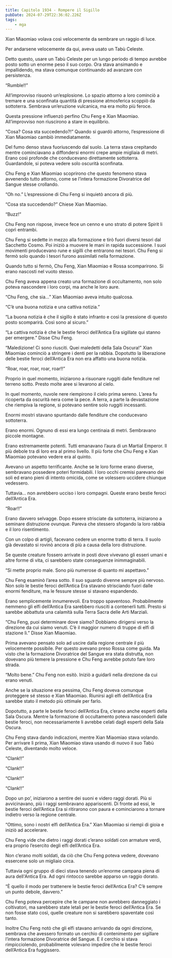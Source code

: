 ```yaml
---
title: Capitolo 1934 - Rompere il Sigillo
pubDate: 2024-07-29T22:36:02.226Z
tags:
    - mga
---
```


Xian Miaomiao volava così velocemente da sembrare un raggio di luce.

Per andarsene velocemente da qui, aveva usato un Tabù Celeste.

Detto questo, usare un Tabù Celeste per un lungo periodo di tempo avrebbe posto sotto un enorme peso il suo corpo. Ora stava ansimando e impallidendo, ma stava comunque continuando ad avanzare con persistenza.

“Rumble!!”

All’improvviso risuonò un’esplosione. Lo spazio attorno a loro cominciò a tremare e una sconfinata quantità di pressione atmosferica scoppiò da sottoterra. Sembrava un’eruzione vulcanica, ma era molto più feroce.

Questa pressione influenzò perfino Chu Feng e Xian Miaomiao. All’improvviso non riuscirono a stare in equilibrio.

“Cosa? Cosa sta succedendo?!” Quando si guardò attorno, l’espressione di Xian Miaomiao cambiò immediatamente.

Del fumo denso stava fuoriuscendo dal suolo. La terra stava crepitando mentre cominciavano a diffondersi enormi crepe ampie migliaia di metri. Erano così profonde che conducevano direttamente sottoterra. Guardandole, si poteva vedere solo oscurità sconfinata.

Chu Feng e Xian Miaomiao scoprirono che questo fenomeno stava avvenendo tutto attorno, come se l’intera formazione Divoratrice del Sangue stesse crollando.

“Oh no.” L’espressione di Chu Feng si inquietò ancora di più.

“Cosa sta succedendo?” Chiese Xian Miaomiao.

“Buzz!”

Chu Feng non rispose, invece fece un cenno e uno strato di potere Spirit li coprì entrambi.

Chu Feng si sedette in mezzo alla formazione e tirò fuori diversi tesori dal Sacchetto Cosmo. Poi iniziò a muovere le mani in rapida successione. I suoi movimenti producevano rune e sigilli che entrarono nei tesori. Chu Feng si fermò solo quando i tesori furono assimilati nella formazione.

Quando tutto si fermò, Chu Feng, Xian Miaomiao e Rossa scomparirono. Si erano nascosti nel vuoto stesso.

Chu Feng aveva appena creato una formazione di occultamento, non solo poteva nascondere i loro corpi, ma anche le loro aure.

“Chu Feng, che sia…” Xian Miaomiao aveva intuito qualcosa.

“C’è una buona notizia e una cattiva notizia.”

“La buona notizia è che il sigillo è stato infranto e così la pressione di questo posto scomparirà. Così sono al sicuro.”

“La cattiva notizia è che le bestie feroci dell’Antica Era sigillate qui stanno per emergere.” Disse Chu Feng.

“Maledizione! Ci sono riusciti. Quei maledetti della Sala Oscura!” Xian Miaomiao cominciò a stringere i denti per la rabbia. Dopotutto la liberazione delle bestie feroci dell’Antica Era non era affatto una buona notizia.

“Roar, roar, roar, roar, roar!!”

Proprio in quel momento, iniziarono a risuonare ruggiti dalle fenditure nel terreno sotto. Presto molte aree si levarono al cielo.

In quel momento, nuvole nere riempirono il cielo prima sereno. L’area fu ricoperta da oscurità nera come la pece. A terra, a parte la devastazione che riempiva la regione, si potevano sentire solo ruggiti incessanti.

Enormi mostri stavano spuntando dalle fenditure che conducevano sottoterra.

Erano enormi. Ognuno di essi era lungo centinaia di metri. Sembravano piccole montagne.

Erano estremamente potenti. Tutti emanavano l’aura di un Martial Emperor. Il più debole tra di loro era al primo livello. Il più forte che Chu Feng e Xian Miaomiao potevano vedere era al quinto.

Avevano un aspetto terrificante. Anche se le loro forme erano diverse, sembravano possedere poteri formidabili. I loro occhi cremisi parevano dei soli ed erano pieni di intento omicida, come se volessero uccidere chiunque vedessero.

Tuttavia… non avrebbero ucciso i loro compagni. Queste erano bestie feroci dell’Antica Era.

“Roar!!”

Erano davvero selvagge. Dopo essere strisciate da sottoterra, iniziarono a seminare distruzione ovunque. Pareva che stessero sfogando la loro rabbia e il loro risentimento.

Con un colpo di artigli, facevano cedere un enorme tratto di terra. Il suolo già devastato si rovinò ancora di più a causa della loro distruzione.

Se queste creature fossero arrivate in posti dove vivevano gli esseri umani e altre forme di vita, ci sarebbero state conseguenze inimmaginabili.

“Si mette proprio male. Sono più numerose di quanto mi aspettavo.”

Chu Feng esaminò l’area sotto. Il suo sguardo divenne sempre più nervoso. Non solo le bestie feroci dell’Antica Era stavano strisciando fuori dalle enormi fenditure, ma le fessure stesse si stavano espandendo.

Erano semplicemente innumerevoli. Era troppo spaventoso. Probabilmente nemmeno gli elfi dell’Antica Era sarebbero riusciti a contenerli tutti. Presto si sarebbe abbattuta una calamità sulla Terra Sacra delle Arti Marziali.

“Chu Feng, puoi determinare dove siamo? Dobbiamo dirigersi verso la direzione da cui siamo venuti. C’è il maggior numero di truppe di elfi di stazione lì.” Disse Xian Miaomiao.

Prima avevano pensato solo ad uscire dalla regione centrale il più velocemente possibile. Per questo avevano preso Rossa come guida. Ma visto che la formazione Divoratrice del Sangue era stata distrutta, non dovevano più temere la pressione e Chu Feng avrebbe potuto fare loro strada.

“Molto bene.” Chu Feng non esitò. Iniziò a guidarli nella direzione da cui erano venuti.

Anche se la situazione era pessima, Chu Feng doveva comunque proteggere sé stesso e Xian Miaomiao. Riunirsi agli elfi dell’Antica Era sarebbe stato il metodo più ottimale per farlo.

Dopotutto, a parte le bestie feroci dell’Antica Era, c’erano anche esperti della Sala Oscura. Mentre la formazione di occultamento poteva nasconderli dalle bestie feroci, non necessariamente li avrebbe celati dagli esperti della Sala Oscura.

Chu Feng stava dando indicazioni, mentre Xian Miaomiao stava volando. Per arrivare lì prima, Xian Miaomiao stava usando di nuovo il suo Tabù Celeste, diventando molto veloce.

“Clank!!”

“Clank!!”

“Clank!!”

“Clank!!”

Dopo un po’, iniziarono a sentire dei suoni e videro raggi dorati. Più si avvicinavano, più i raggi sembravano appariscenti. Di fronte ad essi, le bestie feroci dell’Antica Era si ritirarono con paura e cominciarono a tornare indietro verso la regione centrale.

“Ottimo, sono i nostri elfi dell’Antica Era.” Xian Miaomiao si riempì di gioia e iniziò ad accelerare.

Chu Feng vide che dietro i raggi dorati c’erano soldati con armature verdi, era proprio l’esercito degli elfi dell’Antica Era.

Non c’erano molti soldati, da ciò che Chu Feng poteva vedere, dovevano essercene solo un migliaio circa.

Tuttavia ogni gruppo di dieci stava tenendo un’enorme campana piena di aura dell'Antica Era. Ad ogni rintocco sarebbe apparso un raggio dorato.

“È quello il modo per trattenere le bestie feroci dell’Antica Era? C’è sempre un punto debole, davvero.”

Chu Feng poteva percepire che le campane non avrebbero danneggiato i coltivatori, ma sarebbero state letali per le bestie feroci dell’Antica Era. Se non fosse stato così, quelle creature non si sarebbero spaventate così tanto.

Inoltre Chu Feng notò che gli elfi stavano arrivando da ogni direzione, sembrava che avessero formato un cerchio di contenimento per sigillare l’intera formazione Divoratrice del Sangue. E il cerchio si stava rimpicciolendo, probabilmente volevano impedire che le bestie feroci dell’Antica Era fuggissero.





